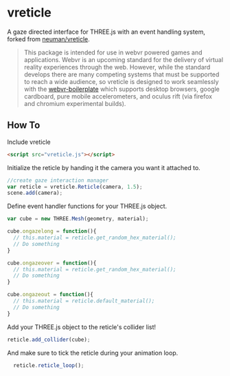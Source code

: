 # vreticle
A gaze directed interface for THREE.js with an event handling system, forked from [neuman/vreticle](https://github.com/neuman/vreticle).

> This package is intended for use in webvr powered games and applications. Webvr is an upcoming standard for the delivery of virtual reality experiences through the web. However, while the standard develops there are many competing systems that must be supported to reach a wide audience, so vreticle is designed to work seamlessly with the [webvr-boilerplate](https://github.com/borismus/webvr-boilerplate) which supports desktop browsers, google cardboard, pure mobile accelerometers, and oculus rift (via firefox and chromium experimental builds).

## How To

Include vreticle

```html
<script src="vreticle.js"></script>
```
Initialize the reticle by handing it the camera you want it attached to.

```javascript
//create gaze interaction manager
var reticle = vreticle.Reticle(camera, 1.5);
scene.add(camera);
```
Define event handler functions for your THREE.js object.

```javascript
var cube = new THREE.Mesh(geometry, material);

cube.ongazelong = function(){
  // this.material = reticle.get_random_hex_material();
  // Do something
}

cube.ongazeover = function(){
  // this.material = reticle.get_random_hex_material();
  // Do something
}

cube.ongazeout = function(){
  // this.material = reticle.default_material();
  // Do something
}
```

Add your THREE.js object to the reticle's collider list!

```javascript
reticle.add_collider(cube);
```

And make sure to tick the reticle during your animation loop.

```javascript
  reticle.reticle_loop();
```

